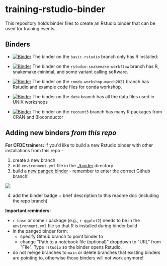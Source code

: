 # training-rstudio-binder

This repository holds binder files to create an Rstudio binder that can be used for training events.

## Binders


- [![Binder](https://mybinder.org/badge_logo.svg)](https://binder.pangeo.io/v2/gh/nih-cfde/training-rstudio-binder/basic-rstudio?urlpath=rstudio) The binder on the  `basic-rstudio` branch only has R installed:

- [![Binder](https://mybinder.org/badge_logo.svg)](https://binder.pangeo.io/v2/gh/nih-cfde/training-rstudio-binder/rstudio-snakemake-workflow?urlpath=rstudio) The binder on the `rstudio-snakemake-workflow` branch has R, snakemake-minimal, and some variant calling software.

- [![Binder](https://mybinder.org/badge_logo.svg)](https://binder.pangeo.io/v2/gh/nih-cfde/training-rstudio-binder/conda-workshop-march2021?urlpath=rstudio)
 The binder on the `conda-workshop-march2021` branch has Rstudio and example code files for conda workshop.

- [![Binder](https://mybinder.org/badge_logo.svg)](https://mybinder.org/v2/gh/nih-cfde/training-rstudio-binder/data?urlpath=rstudio) The binder on the `data` branch has all the data files used in UNIX workshops

- [![Binder](https://mybinder.org/badge_logo.svg)](https://mybinder.org/v2/gh/nih-cfde/training-rstudio-binder/recount3?urlpath=rstudio) The binder on the `recount3` branch has many R packages from CRAN and Bioconductor


## Adding new binders *from this repo*

**For CFDE trainers:** if you'd like to build a new Rstudio binder with other installations from this repo - 

1) create a new branch
2) edit `environment.yml` file in the [./binder](./binder) directory
3) build a [new pangeo binder](https://binder.pangeo.io/) - remember to enter the correct Github branch!

![](./rstudio-binder-setup.png)

4) add the binder badge + brief description to this readme doc (including the repo branch)

**Important reminders:**

- `r-base` or some r package (e.g., `r-ggplot2`) needs to be in the `environment.yml` file so that R is installed during binder build
- in the pangeo binder form:
  - specify Github branch to point binder to
  - change "Path to a notebook file (optional)" dropdown to "URL" from "File". Type `rstudio` so the binder opens Rstudio.
- do not merge branches to `main` or delete branches that existing binders are pointing to, otherwise those binders will not work anymore!

